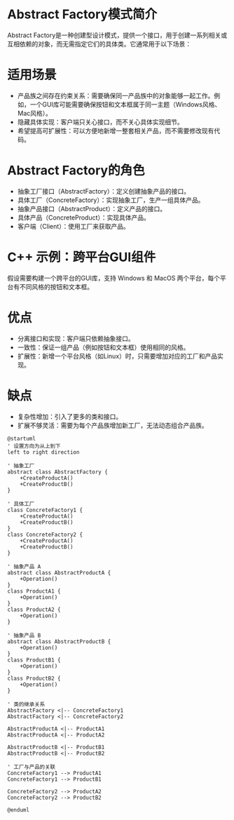 # Abstract Factory模式简介
Abstract Factory是一种创建型设计模式，提供一个接口，用于创建一系列相关或互相依赖的对象，而无需指定它们的具体类。它通常用于以下场景：

# 适用场景
- 产品族之间存在约束关系：需要确保同一产品族中的对象能够一起工作。例如，一个GUI库可能需要确保按钮和文本框属于同一主题（Windows风格、Mac风格）。
- 隐藏具体实现：客户端只关心接口，而不关心具体实现细节。
- 希望提高可扩展性：可以方便地新增一整套相关产品，而不需要修改现有代码。
# Abstract Factory的角色
- 抽象工厂接口（AbstractFactory）：定义创建抽象产品的接口。
- 具体工厂（ConcreteFactory）：实现抽象工厂，生产一组具体产品。
- 抽象产品接口（AbstractProduct）：定义产品的接口。
- 具体产品（ConcreteProduct）：实现具体产品。
- 客户端（Client）：使用工厂来获取产品。
# C++ 示例：跨平台GUI组件
假设需要构建一个跨平台的GUI库，支持 Windows 和 MacOS 两个平台，每个平台有不同风格的按钮和文本框。
# 优点
- 分离接口和实现：客户端只依赖抽象接口。
- 一致性：保证一组产品（例如按钮和文本框）使用相同的风格。
- 扩展性：新增一个平台风格（如Linux）时，只需要增加对应的工厂和产品实现。
# 缺点
- 复杂性增加：引入了更多的类和接口。
- 扩展不够灵活：需要为每个产品族增加新工厂，无法动态组合产品族。

```mermaid
@startuml
' 设置方向为从上到下
left to right direction

' 抽象工厂
abstract class AbstractFactory {
    +CreateProductA()
    +CreateProductB()
}

' 具体工厂
class ConcreteFactory1 {
    +CreateProductA()
    +CreateProductB()
}
class ConcreteFactory2 {
    +CreateProductA()
    +CreateProductB()
}

' 抽象产品 A
abstract class AbstractProductA {
    +Operation()
}
class ProductA1 {
    +Operation()
}
class ProductA2 {
    +Operation()
}

' 抽象产品 B
abstract class AbstractProductB {
    +Operation()
}
class ProductB1 {
    +Operation()
}
class ProductB2 {
    +Operation()
}

' 类的继承关系
AbstractFactory <|-- ConcreteFactory1
AbstractFactory <|-- ConcreteFactory2

AbstractProductA <|-- ProductA1
AbstractProductA <|-- ProductA2

AbstractProductB <|-- ProductB1
AbstractProductB <|-- ProductB2

' 工厂与产品的关联
ConcreteFactory1 --> ProductA1
ConcreteFactory1 --> ProductB1

ConcreteFactory2 --> ProductA2
ConcreteFactory2 --> ProductB2

@enduml

```

